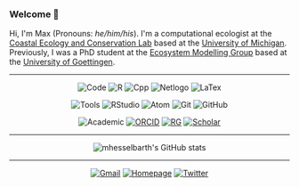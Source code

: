 ### Welcome 👋

Hi, I'm Max (Pronouns: _he/him/his_). I'm a computational ecologist at the [Coastal Ecology and Conservation Lab](https://www.jacoballgeier.com) based at the [University of Michigan](https://lsa.umich.edu/eeb). Previously, I was a PhD student at the [Ecosystem Modelling Group](https://www.uni-goettingen.de/en/102170.html) based at the [University of Goettingen](https://www.uni-goettingen.de/de/fakultät+für+forstwissenschaften+und+waldökologie/19852.html).

___

<p align="center">
  <img alt="Code" src="https://img.shields.io/badge/-code-000000?style=flat&logo=Plex&logoColor=white">
  <img alt="R" src="https://img.shields.io/badge/-R-276DC3?style=for-the-badge&logo=R&logoColor=white">
  <img alt="Cpp" src="https://img.shields.io/badge/-C%2B%2B-00599C?style=for-the-badge&logo=C%2B%2B&logoColor=white">
  <img alt="Netlogo" src="https://img.shields.io/badge/-NetLogo-C10100?style=for-the-badge">
  <img alt="LaTex" src="https://img.shields.io/badge/-LaTeX-008080?style=for-the-badge&logo=LaTeX&logoColor=white">
</p>

<p align="center">
  <img alt="Tools" src="https://img.shields.io/badge/-tools-000000?style=flat&logo=Plex&logoColor=white">
  <img alt="RStudio" src="https://img.shields.io/badge/-RStudio-75AADB?style=for-the-badge&logo=RStudio&logoColor=white">
  <img alt="Atom" src="https://img.shields.io/badge/-Atom-66595C?style=for-the-badge&logo=Atom&logoColor=white">
  <img alt="Git" src="https://img.shields.io/badge/-Git-F05032?style=for-the-badge&logo=Git&logoColor=white">
  <img alt="GitHub" src="https://img.shields.io/badge/-GitHub-181717?style=for-the-badge&logo=GitHub&logoColor=white">
</p>

<p align="center">
  <img alt="Academic" src="https://img.shields.io/badge/-academic-000000?style=flat&logo=Plex&logoColor=white">
  <a href="https://orcid.org/0000-0003-1125-9918"><img alt="ORCID" src="https://img.shields.io/badge/-orcID-A6CE39?style=for-the-badge&logo=orcid&logoColor=white"></a>
  <a href="https://www.researchgate.net/profile/Maximilian_Hesselbarth"><img alt="RG" src="https://img.shields.io/badge/-ResearchGate-00CCBB?style=for-the-badge&logo=ResearchGate&logoColor=white"></a>
  <a href="https://scholar.google.com/citations?view_op=search_authors&mauthors=Maximilian+Hesselbarth"><img alt="Scholar" src="https://img.shields.io/badge/-Google%20Scholar-4285F4?style=for-the-badge&logo=GoogleScholar&logoColor=white"></a>
</p>

___

<p align="center">
  <img alt = "mhesselbarth's GitHub stats" src="https://github-readme-stats.vercel.app/api?username=mhesselbarth&show_icons=true&theme=bear">
</p>

___

<p align="center">
  <a href="mailto:mhk.hesselbarth@gmail.com"><img alt="Gmail" src="https://img.shields.io/badge/-mhk.hesselbarth<at>gmail.com-FAFAFA?style=social&logo=Gmail&logoColor=black"></a>
  <a href="https://mhesselbarth.rbind.io"><img alt="Homepage" src="https://img.shields.io/badge/Personal%20homepage-FAFAFA?style=social&logo=InternetExplorer&logoColor=black"></a>
  <a href="https://www.twitter.com/mhkhesselbarth"><img alt="Twitter" src="https://img.shields.io/twitter/follow/mhkhesselbarth?style=social"></a>
</p>
